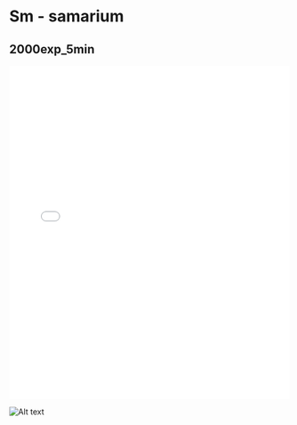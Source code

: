 # Sm - samarium

## 2000exp_5min

<iframe src="../Sm_2000exp_5min.html" width="100%" height="600px" frameborder="0"></iframe>

![Alt text](Sm_2000exp_5min.png)

